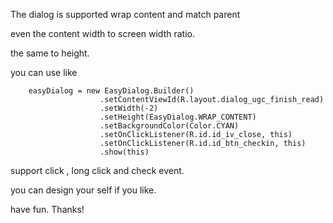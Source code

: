 The dialog is supported wrap content and match parent 

even the content width to screen width ratio.

the same to height.


you can use like 


```
    easyDialog = new EasyDialog.Builder()
                    .setContentViewId(R.layout.dialog_ugc_finish_read)
                    .setWidth(-2)
                    .setHeight(EasyDialog.WRAP_CONTENT)
                    .setBackgroundColor(Color.CYAN)
                    .setOnClickListener(R.id.id_iv_close, this)
                    .setOnClickListener(R.id.id_btn_checkin, this)
                    .show(this)
```

support click , long click and check event.

you can design your self if you like.

have fun. Thanks!


